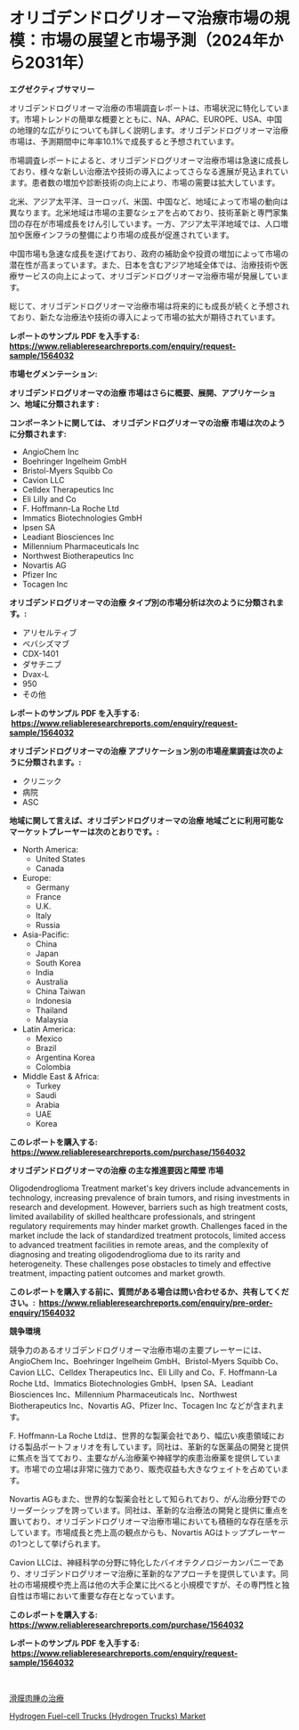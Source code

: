 <p><h1>オリゴデンドログリオーマ治療市場の規模：市場の展望と市場予測（2024年から2031年）</h1></p><p><strong>エグゼクティブサマリー</strong></p>
<p><p>オリゴデンドログリオーマ治療の市場調査レポートは、市場状況に特化しています。市場トレンドの簡単な概要とともに、NA、APAC、EUROPE、USA、中国の地理的な広がりについても詳しく説明します。オリゴデンドログリオーマ治療市場は、予測期間中に年率10.1%で成長すると予想されています。</p><p>市場調査レポートによると、オリゴデンドログリオーマ治療市場は急速に成長しており、様々な新しい治療法や技術の導入によってさらなる進展が見込まれています。患者数の増加や診断技術の向上により、市場の需要は拡大しています。</p><p>北米、アジア太平洋、ヨーロッパ、米国、中国など、地域によって市場の動向は異なります。北米地域は市場の主要なシェアを占めており、技術革新と専門家集団の存在が市場成長をけん引しています。一方、アジア太平洋地域では、人口増加や医療インフラの整備により市場の成長が促進されています。</p><p>中国市場も急速な成長を遂げており、政府の補助金や投資の増加によって市場の潜在性が高まっています。また、日本を含むアジア地域全体では、治療技術や医療サービスの向上によって、オリゴデンドログリオーマ治療市場が発展しています。</p><p>総じて、オリゴデンドログリオーマ治療市場は将来的にも成長が続くと予想されており、新たな治療法や技術の導入によって市場の拡大が期待されています。</p></p>
<p><strong>レポートのサンプル PDF を入手する: <a href="https://www.reliableresearchreports.com/enquiry/request-sample/1564032">https://www.reliableresearchreports.com/enquiry/request-sample/1564032</a></strong></p>
<p><strong>市場セグメンテーション:</strong></p>
<p><strong> オリゴデンドログリオーマの治療 市場はさらに概要、展開、アプリケーション、地域に分類されます :</strong></p>
<p><strong>コンポーネントに関しては、 オリゴデンドログリオーマの治療 市場は次のように分類されます: &nbsp;</strong></p>
<p><ul><li>AngioChem Inc</li><li>Boehringer Ingelheim GmbH</li><li>Bristol-Myers Squibb Co</li><li>Cavion LLC</li><li>Celldex Therapeutics Inc</li><li>Eli Lilly and Co</li><li>F. Hoffmann-La Roche Ltd</li><li>Immatics Biotechnologies GmbH</li><li>Ipsen SA</li><li>Leadiant Biosciences Inc</li><li>Millennium Pharmaceuticals Inc</li><li>Northwest Biotherapeutics Inc</li><li>Novartis AG</li><li>Pfizer Inc</li><li>Tocagen Inc</li></ul></p>
<p><strong> オリゴデンドログリオーマの治療 タイプ別の市場分析は次のように分類されます。:</strong></p>
<p><ul><li>アリセルティブ</li><li>ベバシズマブ</li><li>CDX-1401</li><li>ダサチニブ</li><li>Dvax-L</li><li>950</li><li>その他</li></ul></p>
<p><strong>レポートのサンプル PDF を入手する: &nbsp;<a href="https://www.reliableresearchreports.com/enquiry/request-sample/1564032">https://www.reliableresearchreports.com/enquiry/request-sample/1564032</a></strong></p>
<p><strong> オリゴデンドログリオーマの治療 アプリケーション別の市場産業調査は次のように分類されます。:</strong></p>
<p><ul><li>クリニック</li><li>病院</li><li>ASC</li></ul></p>
<p><strong>地域に関して言えば、オリゴデンドログリオーマの治療 地域ごとに利用可能なマーケットプレーヤーは次のとおりです。:</strong></p>
<p><ul>
    <li>
        North America:
        <ul>
            <li>United States</li>
            <li>Canada</li>
        </ul>
    </li>
    <li>
        Europe:
        <ul>
            <li>Germany</li>
            <li>France</li>
            <li>U.K.</li>
            <li>Italy</li>
            <li>Russia</li>
        </ul>
    </li>
    <li>
        Asia-Pacific:
        <ul>
            <li>China</li>
            <li>Japan</li>
            <li>South Korea</li>
            <li>India</li>
            <li>Australia</li>
            <li>China Taiwan</li>
            <li>Indonesia</li>
            <li>Thailand</li>
            <li>Malaysia</li>
        </ul>
    </li>
    <li>
        Latin America:
        <ul>
            <li>Mexico</li>
            <li>Brazil</li>
            <li>Argentina Korea</li>
            <li>Colombia</li>
        </ul>
    </li>
    <li>
        Middle East & Africa:
        <ul>
            <li>Turkey</li>
            <li>Saudi</li>
            <li>Arabia</li>
            <li>UAE</li>
            <li>Korea</li>
        </ul>
    </li>
    </ul></p>
<p><strong>このレポートを購入する: &nbsp;<a href="https://www.reliableresearchreports.com/purchase/1564032">https://www.reliableresearchreports.com/purchase/1564032</a></strong></p>
<p><strong>オリゴデンドログリオーマの治療 の主な推進要因と障壁 市場</strong></p>
<p><p>Oligodendroglioma Treatment market's key drivers include advancements in technology, increasing prevalence of brain tumors, and rising investments in research and development. However, barriers such as high treatment costs, limited availability of skilled healthcare professionals, and stringent regulatory requirements may hinder market growth. Challenges faced in the market include the lack of standardized treatment protocols, limited access to advanced treatment facilities in remote areas, and the complexity of diagnosing and treating oligodendroglioma due to its rarity and heterogeneity. These challenges pose obstacles to timely and effective treatment, impacting patient outcomes and market growth.</p></p>
<p><strong>このレポートを購入する前に、質問がある場合は問い合わせるか、共有してください。:&nbsp; <a href="https://www.reliableresearchreports.com/enquiry/pre-order-enquiry/1564032">https://www.reliableresearchreports.com/enquiry/pre-order-enquiry/1564032</a></strong></p>
<p><strong>競争環境</strong></p>
<p><p>競争力のあるオリゴデンドログリオーマ治療市場の主要プレーヤーには、AngioChem Inc、Boehringer Ingelheim GmbH、Bristol-Myers Squibb Co、Cavion LLC、Celldex Therapeutics Inc、Eli Lilly and Co、F. Hoffmann-La Roche Ltd、Immatics Biotechnologies GmbH、Ipsen SA、Leadiant Biosciences Inc、Millennium Pharmaceuticals Inc、Northwest Biotherapeutics Inc、Novartis AG、Pfizer Inc、Tocagen Inc などが含まれます。</p><p>F. Hoffmann-La Roche Ltdは、世界的な製薬会社であり、幅広い疾患領域における製品ポートフォリオを有しています。同社は、革新的な医薬品の開発と提供に焦点を当てており、主要ながん治療薬や神経学的疾患治療薬を提供しています。市場での立場は非常に強力であり、販売収益も大きなウェイトを占めています。</p><p>Novartis AGもまた、世界的な製薬会社として知られており、がん治療分野でのリーダーシップを誇っています。同社は、革新的な治療法の開発と提供に重点を置いており、オリゴデンドログリオーマ治療市場においても積極的な存在感を示しています。市場成長と売上高の観点からも、Novartis AGはトッププレーヤーの1つとして挙げられます。</p><p>Cavion LLCは、神経科学の分野に特化したバイオテクノロジーカンパニーであり、オリゴデンドログリオーマ治療に革新的なアプローチを提供しています。同社の市場規模や売上高は他の大手企業に比べると小規模ですが、その専門性と独自性は市場において重要な存在となっています。</p></p>
<p><strong>このレポートを購入する: &nbsp; <a href="https://www.reliableresearchreports.com/purchase/1564032">https://www.reliableresearchreports.com/purchase/1564032</a></strong></p>
<p><strong>レポートのサンプル PDF を入手する: &nbsp;<a href="https://www.reliableresearchreports.com/enquiry/request-sample/1564032">https://www.reliableresearchreports.com/enquiry/request-sample/1564032</a></strong><strong></strong></p>
<p>&nbsp;</p>
<p><p><a href="https://github.com/Sophiaard2003/Market-Research-Report-List-1/blob/main/89989016274.md">滑膜肉腫の治療</a></p><p><a href="https://automatic-knee-4c7.notion.site/Hydrogen-Fuel-cell-Trucks-Hydrogen-Trucks-Market-Size-Share-Trends-Analysis-Report-By-Material--9c42f5b3586b402792551baad5e08669">Hydrogen Fuel-cell Trucks (Hydrogen Trucks) Market</a></p></p>
